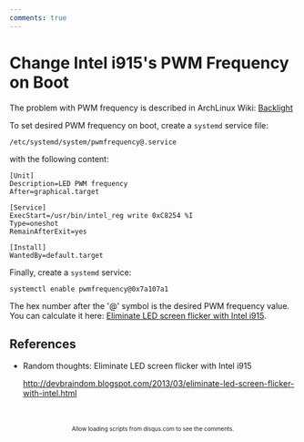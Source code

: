 ```yaml
---
comments: true
---
```


# Change Intel i915's PWM Frequency on Boot

The problem with PWM frequency is described in ArchLinux Wiki:
[Backlight](https://wiki.archlinux.org/index.php/backlight#Backlight_PWM_modulation_frequency_.28Intel_i915_only.29)

To set desired PWM frequency on boot, create a `systemd` service file:

```
/etc/systemd/system/pwmfrequency@.service
```

with the following content:

```
[Unit]
Description=LED PWM frequency
After=graphical.target

[Service]
ExecStart=/usr/bin/intel_reg write 0xC8254 %I
Type=oneshot
RemainAfterExit=yes

[Install]
WantedBy=default.target
```

Finally, create a `systemd` service:

```
systemctl enable pwmfrequency@0x7a107a1
```

The hex number after the '@' symbol is the desired PWM frequency value. You can
calculate it here: [Eliminate LED screen flicker with Intel
i915](http://devbraindom.blogspot.ru/2013/03/eliminate-led-screen-flicker-with-intel.html).


## References

- Random thoughts: Eliminate LED screen flicker with Intel i915

    <http://devbraindom.blogspot.com/2013/03/eliminate-led-screen-flicker-with-intel.html>

<br/>
<ClientOnly>
<Disqus shortname="notes-maxie-xyz" language="en"/>
</ClientOnly>

<br/>
<div style="text-align: center; font-size: x-small">
    Allow loading scripts from disqus.com to see the comments.
</div>
